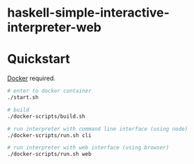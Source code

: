 # haskell-simple-interactive-interpreter-web

# Quickstart

[Docker](https://www.docker.com/get-started) required.

```bash
# enter to docker container
./start.sh

# build
./docker-scripts/build.sh

# run interpreter with command line interface (using node)
./docker-scripts/run.sh cli

# run interpreter with web interface (using browser)
./docker-scripts/run.sh web
```
